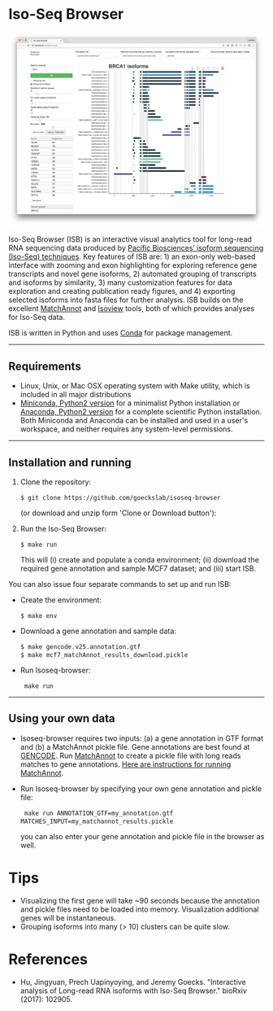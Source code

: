# Iso-Seq Browser

![alt text](BRCA1.png)

Iso-Seq Browser (ISB) is an interactive visual analytics tool for long-read RNA sequencing data produced by [Pacific Biosciences’ isoform sequencing (Iso-Seq) techniques](http://www.pacb.com/blog/intro-to-iso-seq-method-full-leng/). Key features of ISB are: 1) an exon-only web-based interface with zooming and exon highlighting for exploring reference gene transcripts and novel gene isoforms, 2) automated grouping of transcripts and isoforms by similarity, 3) many customization features for data exploration and creating publication ready figures, and 4) exporting selected isoforms into fasta files for further analysis. ISB builds on the excellent [MatchAnnot](https://github.com/TomSkelly/MatchAnnot) and [Isoview](https://github.com/JMF47/IsoView) tools, both of which provides analyses for Iso-Seq data.

ISB is written in Python and uses [Conda](http://conda.pydata.org/) for package management.
___

## Requirements

* Linux, Unix, or Mac OSX operating system with Make utility, which is included in all major distributions
* [Miniconda, Python2 version](http://conda.pydata.org/miniconda.html) for a minimalist Python installation or [Anaconda, Python2 version](https://www.continuum.io/downloads) for a complete scientific Python installation. Both Miniconda and Anaconda can be installed and used in a user's workspace, and neither requires any system-level permissions.

___
## Installation and running
1. Clone the repository:
   ```
   $ git clone https://github.com/goeckslab/isoseq-browser
   ```

   (or download and unzip form 'Clone or Download button'):


2. Run the Iso-Seq Browser:

   ```
   $ make run
   ```

	This will (i) create and populate a conda environment; (ii) download the required gene annotation and sample MCF7 dataset; and (iii) start ISB.

You can also issue four separate commands to set up and run ISB:

* Create the environment:

   ```
   $ make env
   ```

* Download a gene annotation and sample data:

   ```
   $ make gencode.v25.annotation.gtf
   $ make mcf7_matchAnnot_results_download.pickle
   ```

* Run Isoseq-browser:

   ```
    make run
   ```

___

## Using your own data
* Isoseq-browser requires two inputs: (a) a gene annotation in GTF format and (b) a MatchAnnot pickle file. Gene annotations are best found at [GENCODE](http://www.gencodegenes.org/). Run [MatchAnnot](https://github.com/TomSkelly/MatchAnnot) to create a pickle file with long reads matches to gene annotations. [Here are instructions for running MatchAnnot](https://github.com/TomSkelly/MatchAnnot/wiki/How-to-Run-matchAnnot).
* Run Isoseq-browser by specifying your own gene annotation and pickle file:

   ```
    make run ANNOTATION_GTF=my_annotation.gtf MATCHES_INPUT=my_matchannot_results.pickle
   ```

   you can also enter your gene annotation and pickle file in the browser as well.

# Tips
* Visualizing the first gene will take ~90 seconds because the annotation and pickle files need to be loaded into memory. Visualization additional genes will be instantaneous.
* Grouping isoforms into many (> 10) clusters can be quite slow.

# References
* Hu, Jingyuan, Prech Uapinyoying, and Jeremy Goecks. "Interactive analysis of Long-read RNA isoforms with Iso-Seq Browser." bioRxiv (2017): 102905.
